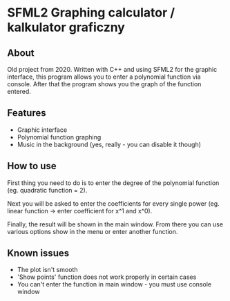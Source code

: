 # SFML2 Graphing calculator / kalkulator graficzny  


## About  

Old project from 2020. Written with C++ and using SFML2 for the graphic interface, this program allows you to enter a polynomial function via console. After that the program shows you the graph of the function entered.  


## Features  

- Graphic interface
- Polynomial function graphing
- Music in the background (yes, really - you can disable it though)  


## How to use  

First thing you need to do is to enter the degree of the polynomial function (eg. quadratic function = 2).  

Next you will be asked to enter the coefficients for every single power (eg. linear function -> enter coefficient for x^1 and x^0).  

Finally, the result will be shown in the main window. From there you can use various options show in the menu or enter another function.  


## Known issues  

- The plot isn't smooth  
- 'Show points' function does not work properly in certain cases
- You can't enter the function in main window - you must use console window
